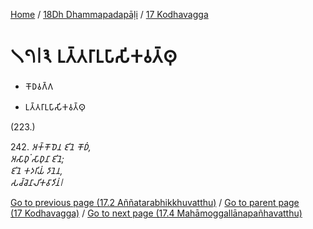 
[Home](/) / [18Dh Dhammapadapāḷi](...md) / [17 Kodhavagga](../18Dh/17.md)

# 𑁧𑁭𑁇𑁩 𑀉𑀢𑁆𑀢𑀭𑀸𑀉𑀧𑀸𑀲𑀺𑀓𑀯𑀢𑁆𑀣𑀼

* 𑀓𑁄𑀥𑀯𑀕𑁆𑀕

* 𑀉𑀢𑁆𑀢𑀭𑀸𑀉𑀧𑀸𑀲𑀺𑀓𑀯𑀢𑁆𑀣𑀼

(223.)

242\. _𑀅𑀓𑁆𑀓𑁄𑀥𑁂𑀦 𑀚𑀺𑀦𑁂 𑀓𑁄𑀥𑀁,_  
_𑀅𑀲𑀸𑀥𑀼𑀁 𑀲𑀸𑀥𑀼𑀦𑀸 𑀚𑀺𑀦𑁂;_  
_𑀚𑀺𑀦𑁂 𑀓𑀤𑀭𑀺𑀬𑀁 𑀤𑀸𑀦𑁂𑀦,_  
_𑀲𑀘𑁆𑀘𑁂𑀦𑀸𑀮𑀺𑀓𑀯𑀸𑀤𑀺𑀦𑀁𑁇_  


[Go to previous page (17.2 Aññatarabhikkhuvatthu)](17.2.md) / [Go to parent page (17 Kodhavagga)](../18Dh/17.md) / [Go to next page (17.4 Mahāmoggallānapañhavatthu)](17.4.md)


